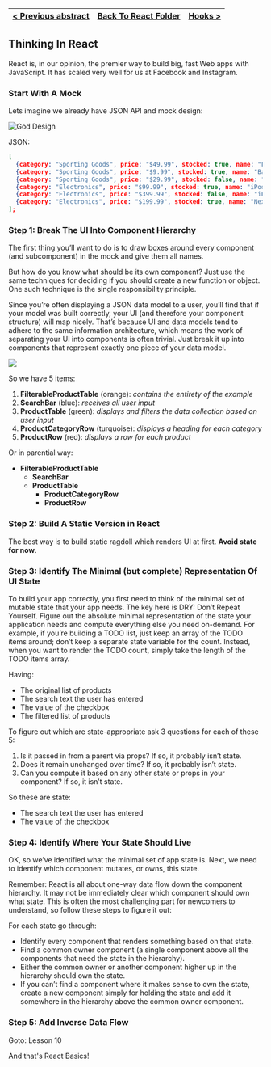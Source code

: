 [< Previous abstract](React__11.md) | [Back To React Folder](https://github.com/Betra/Course-Abstract/tree/master/React) | [Hooks >](React__H1.md)
----------------------- | ----------------------------|-----------------------------

## Thinking In React

  React is, in our opinion, the premier way to build big, fast Web apps with JavaScript. It has scaled very well for us at Facebook and Instagram.

### Start With A Mock

Lets imagine we already have JSON API and mock design:

![God Design](https://reactjs.org/static/thinking-in-react-mock-1071fbcc9eed01fddc115b41e193ec11-4dd91.png)

JSON:

```json
[
  {category: "Sporting Goods", price: "$49.99", stocked: true, name: "Football"},
  {category: "Sporting Goods", price: "$9.99", stocked: true, name: "Baseball"},
  {category: "Sporting Goods", price: "$29.99", stocked: false, name: "Basketball"},
  {category: "Electronics", price: "$99.99", stocked: true, name: "iPod Touch"},
  {category: "Electronics", price: "$399.99", stocked: false, name: "iPhone 5"},
  {category: "Electronics", price: "$199.99", stocked: true, name: "Nexus 7"}
];
```

### Step 1: Break The UI Into Component Hierarchy

  The first thing you’ll want to do is to draw boxes around every component (and subcomponent) in the mock and give them all names. 

  But how do you know what should be its own component? Just use the same techniques for deciding if you should create a new function or object. One such technique is the single responsibility principle.

  Since you’re often displaying a JSON data model to a user, you’ll find that if your model was built correctly, your UI (and therefore your component structure) will map nicely. That’s because UI and data models tend to adhere to the same information architecture, which means the work of separating your UI into components is often trivial. Just break it up into components that represent exactly one piece of your data model.

![](https://reactjs.org/static/thinking-in-react-components-eb8bda25806a89ebdc838813bdfa3601-82965.png)

So we have 5 items:

1. **FilterableProductTable** (orange): *contains the entirety of the example*
2. **SearchBar** (blue): *receives all user input*
3. **ProductTable** (green): *displays and filters the data collection based on user input*
4. **ProductCategoryRow** (turquoise): *displays a heading for each category*
5. **ProductRow** (red): *displays a row for each product*

Or in parential way:

* **FilterableProductTable**
  * **SearchBar**
  * **ProductTable**
    * **ProductCategoryRow**
    * **ProductRow**
  
### Step 2: Build A Static Version in React

The best way is to build static ragdoll which renders UI at first. **Avoid state for now**.

### Step 3: Identify The Minimal (but complete) Representation Of UI State

  To build your app correctly, you first need to think of the minimal set of mutable state that your app needs. The key here is DRY: Don’t Repeat Yourself. Figure out the absolute minimal representation of the state your application needs and compute everything else you need on-demand. For example, if you’re building a TODO list, just keep an array of the TODO items around; don’t keep a separate state variable for the count. Instead, when you want to render the TODO count, simply take the length of the TODO items array.

Having:

* The original list of products
* The search text the user has entered
* The value of the checkbox
* The filtered list of products

To figure out which are state-appropriate ask 3 questions for each of these 5:

1. Is it passed in from a parent via props? If so, it probably isn’t state.
2. Does it remain unchanged over time? If so, it probably isn’t state.
3. Can you compute it based on any other state or props in your component? If so, it isn’t state.

So these are state:

* The search text the user has entered
* The value of the checkbox

### Step 4: Identify Where Your State Should Live

  OK, so we’ve identified what the minimal set of app state is. Next, we need to identify which component mutates, or owns, this state.

  Remember: React is all about one-way data flow down the component hierarchy. It may not be immediately clear which component should own what state. This is often the most challenging part for newcomers to understand, so follow these steps to figure it out:

For each state go through:

* Identify every component that renders something based on that state.
* Find a common owner component (a single component above all the components that need the state in the hierarchy).
* Either the common owner or another component higher up in the hierarchy should own the state.
* If you can’t find a component where it makes sense to own the state, create a new component simply for holding the state and add it somewhere in the hierarchy above the common owner component.

### Step 5: Add Inverse Data Flow

Goto: Lesson 10


And that's React Basics!